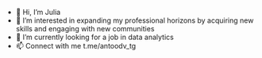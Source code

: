 - 👋 Hi, I’m Julia
- 👀 I’m interested in expanding my professional horizons by acquiring new skills and engaging with new communities
- 🌱 I’m currently looking for a job in data analytics
- 📫 Connect with me t.me/antoodv_tg

<!---
garrin1952/garrin1952 is a ✨ special ✨ repository because its `README.md` (this file) appears on your GitHub profile.
You can click the Preview link to take a look at your changes.
--->
